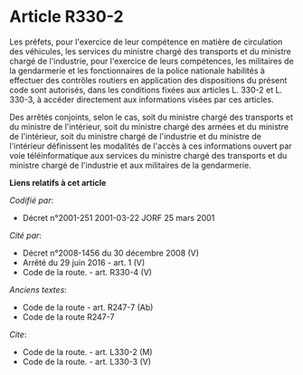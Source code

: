 # Article R330-2

Les préfets, pour l'exercice de leur compétence en matière de circulation des véhicules, les services du ministre chargé des
transports et du ministre chargé de l'industrie, pour l'exercice de leurs compétences, les militaires de la gendarmerie et
les fonctionnaires de la police nationale habilités à effectuer des contrôles routiers en application des dispositions du
présent code sont autorisés, dans les conditions fixées aux articles L. 330-2 et L. 330-3, à accéder directement aux
informations visées par ces articles.

Des arrêtés conjoints, selon le cas, soit du ministre chargé des transports et du ministre de l'intérieur, soit du ministre
chargé des armées et du ministre de l'intérieur, soit du ministre chargé de l'industrie et du ministre de l'intérieur
définissent les modalités de l'accès à ces informations ouvert par voie téléinformatique aux services du ministre chargé des
transports et du ministre chargé de l'industrie et aux militaires de la gendarmerie.

**Liens relatifs à cet article**

_Codifié par_:

  - Décret n°2001-251 2001-03-22 JORF 25 mars 2001

_Cité par_:

  - Décret n°2008-1456 du 30 décembre 2008 (V)
  - Arrêté du 29 juin 2016 - art. 1 (V)
  - Code de la route. - art. R330-4 (V)

_Anciens textes_:

  - Code de la route - art. R247-7 (Ab)
  - Code de la route R247-7

_Cite_:

  - Code de la route. - art. L330-2 (M)
  - Code de la route. - art. L330-3 (V)
